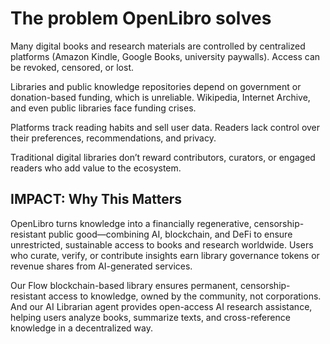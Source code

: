 # The problem OpenLibro solves

Many digital books and research materials are controlled by centralized platforms (Amazon Kindle, Google Books, university paywalls). Access can be revoked, censored, or lost. 

Libraries and public knowledge repositories depend on government or donation-based funding, which is unreliable. Wikipedia, Internet Archive, and even public libraries face funding crises.

 Platforms track reading habits and sell user data. Readers lack control over their preferences, recommendations, and privacy. 

 Traditional digital libraries don’t reward contributors, curators, or engaged readers who add value to the ecosystem.

## IMPACT: Why This Matters

OpenLibro turns knowledge into a financially regenerative, censorship-resistant public good—combining AI, blockchain, and DeFi to ensure unrestricted, sustainable access to books and research worldwide. Users who curate, verify, or contribute insights earn library governance tokens or revenue shares from AI-generated services.

Our Flow blockchain-based library ensures permanent, censorship-resistant access to knowledge, owned by the community, not corporations. And our AI Librarian agent provides open-access AI research assistance, helping users analyze books, summarize texts, and cross-reference knowledge in a decentralized way.
